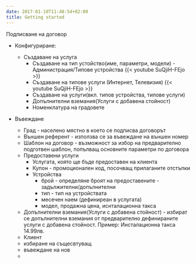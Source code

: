 ```yaml
---
date: 2017-01-10T11:48:54+02:00
title: Getting started
---
```

Подписване на договор
 
- Конфигуриране:
  - Създаване на услуга
     - Създаване на тип устойство(име, параметри, модели) - Администрация/Типове устройства
     {{< youtube SuQjiH-FEjo >}}
     - Създаване на типове услуги (Интернет, Телевизия)
     {{< youtube SuQjiH-FEjo >}}
     - Създаване на услуги(вкл. типов устройства, типове услуги)
     - Дoпълнителни вземания(Услуги с добавена стойност)
     - Номенклатура на градовете
     

- Въвеждане
  - Град - населено мястно в което се подписва договорът
  - Външен референт - използва се за въвеждане на външен номер
  - Шаблон на договор - възможност за избор на предварително подготвен шаблон, попълващ основните параметри по договора
  - Предоставени услуги 
    - Услугата, която ще бъде предоставен на клиента
    - Купон - промоционален код, посочващ прилаганите отстъпки
    - Устройства
      - брой - определяне броят на предоставените - задължителни/допълнителни
      - тип - тип на устройствата
      - месечен наем (дефиниреан в услугата)
      - модел, продажна цена, иснталационна такса
  - Дoпълнителни вземания(Услуги с добавена стойност) - избират се допълнителни вземания от предварително дефинираните услуги с добавена стойност. Пример: Инсталационна такса 14.99лв.
  - Клиент
   - избиране на същесвтуващ
   - въвеждане на нов
  - 
